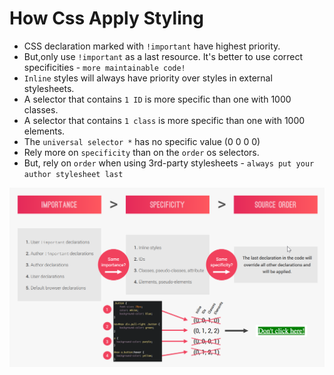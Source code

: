 # How Css Apply Styling

- CSS declaration marked with `!important` have highest priority.
- But,only use `!important` as a last resource. It's better to use correct specificities - `more maintainable code!`
- `Inline` styles will always have priority over styles in external stylesheets.
- A selector that contains `1 ID` is more specific than one with 1000 classes.
- A selector that contains `1 class` is more specific than one with 1000 elements.
- The `universal selector *` has no specific value (0 0 0 0)
- Rely more on `specificity` than on the `order` os selectors.
- But, rely on `order` when using 3rd-party stylesheets - `always put your author stylesheet last`

![example](../md-images/9.png)
